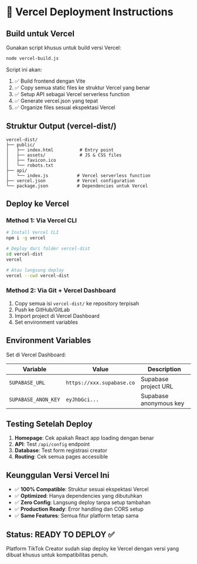 # 🚀 Vercel Deployment Instructions

## Build untuk Vercel

Gunakan script khusus untuk build versi Vercel:

```bash
node vercel-build.js
```

Script ini akan:
1. ✅ Build frontend dengan Vite
2. ✅ Copy semua static files ke struktur Vercel yang benar
3. ✅ Setup API sebagai Vercel serverless function
4. ✅ Generate vercel.json yang tepat
5. ✅ Organize files sesuai ekspektasi Vercel

## Struktur Output (vercel-dist/)

```
vercel-dist/
├── public/
│   ├── index.html          # Entry point
│   ├── assets/             # JS & CSS files
│   ├── favicon.ico
│   └── robots.txt
├── api/
│   └── index.js           # Vercel serverless function
├── vercel.json            # Vercel configuration
└── package.json           # Dependencies untuk Vercel
```

## Deploy ke Vercel

### Method 1: Via Vercel CLI
```bash
# Install Vercel CLI
npm i -g vercel

# Deploy dari folder vercel-dist
cd vercel-dist
vercel

# Atau langsung deploy
vercel --cwd vercel-dist
```

### Method 2: Via Git + Vercel Dashboard
1. Copy semua isi `vercel-dist/` ke repository terpisah
2. Push ke GitHub/GitLab
3. Import project di Vercel Dashboard
4. Set environment variables

## Environment Variables

Set di Vercel Dashboard:

| Variable | Value | Description |
|----------|-------|-------------|
| `SUPABASE_URL` | `https://xxx.supabase.co` | Supabase project URL |
| `SUPABASE_ANON_KEY` | `eyJhbGci...` | Supabase anonymous key |

## Testing Setelah Deploy

1. **Homepage**: Cek apakah React app loading dengan benar
2. **API**: Test `/api/config` endpoint
3. **Database**: Test form registrasi creator
4. **Routing**: Cek semua pages accessible

## Keunggulan Versi Vercel Ini

- ✅ **100% Compatible**: Struktur sesuai ekspektasi Vercel
- ✅ **Optimized**: Hanya dependencies yang dibutuhkan
- ✅ **Zero Config**: Langsung deploy tanpa setup tambahan
- ✅ **Production Ready**: Error handling dan CORS setup
- ✅ **Same Features**: Semua fitur platform tetap sama

## Status: READY TO DEPLOY ✅

Platform TikTok Creator sudah siap deploy ke Vercel dengan versi yang dibuat khusus untuk kompatibilitas penuh.